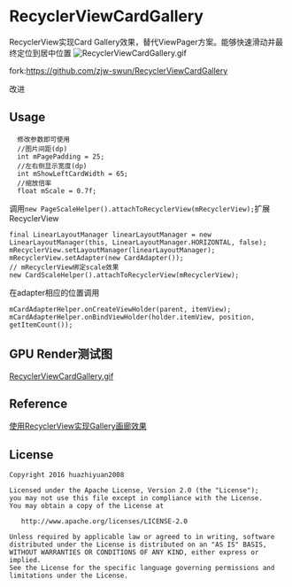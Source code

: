 # RecyclerViewCardGallery

RecyclerView实现Card Gallery效果，替代ViewPager方案。能够快速滑动并最终定位到居中位置
![RecyclerViewCardGallery.gif](https://https://github.com/kungoodbye/RecyclerViewCardGallery/blob/master/art/RecyclerViewCardGallery.gif)



fork:https://github.com/zjw-swun/RecyclerViewCardGallery

改进
## Usage
      修改参数即可使用
      //图片间距(dp)
      int mPagePadding = 25;
      //左右侧显示宽度(dp)
      int mShowLeftCardWidth = 65;
      //缩放倍率
      float mScale = 0.7f;


调用`new PageScaleHelper().attachToRecyclerView(mRecyclerView);`扩展RecyclerView
```
final LinearLayoutManager linearLayoutManager = new LinearLayoutManager(this, LinearLayoutManager.HORIZONTAL, false);
mRecyclerView.setLayoutManager(linearLayoutManager);
mRecyclerView.setAdapter(new CardAdapter());
// mRecyclerView绑定scale效果
new CardScaleHelper().attachToRecyclerView(mRecyclerView);
```

在adapter相应的位置调用
```
mCardAdapterHelper.onCreateViewHolder(parent, itemView);
mCardAdapterHelper.onBindViewHolder(holder.itemView, position, getItemCount());
```


## GPU Render测试图
[RecyclerViewCardGallery.gif](https://github.com/huazhiyuan2008/RecyclerViewCardGallery/blob/master/art/RecyclerViewCardGallery_GPU.gif)

## Reference
[使用RecyclerView实现Gallery画廊效果](http://huazhiyuan2008.github.io/2016/09/02/使用RecyclerView实现Gallery画廊效果)


## License

```
Copyright 2016 huazhiyuan2008

Licensed under the Apache License, Version 2.0 (the "License");
you may not use this file except in compliance with the License.
You may obtain a copy of the License at

   http://www.apache.org/licenses/LICENSE-2.0

Unless required by applicable law or agreed to in writing, software
distributed under the License is distributed on an "AS IS" BASIS,
WITHOUT WARRANTIES OR CONDITIONS OF ANY KIND, either express or implied.
See the License for the specific language governing permissions and
limitations under the License.
```